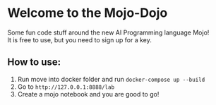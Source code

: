 # Welcome to the Mojo-Dojo

Some fun code stuff around the new AI Programming language Mojo!  
It is free to use, but you need to sign up for a key.

## How to use:
1. Run move into docker folder and run `docker-compose up --build`
2. Go to `http://127.0.0.1:8888/lab`
3. Create a mojo notebook and you are good to go!

